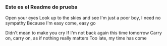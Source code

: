 ### Este es el Readme de prueba

Open your eyes
Look up to the skies and see
I'm just a poor boy, I need no sympathy
Because I'm easy come, easy go

Didn't mean to make you cry
If I'm not back again this time tomorrow
Carry on, carry on, as if nothing really matters
Too late, my time has come
